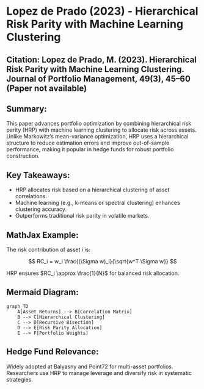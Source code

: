 # Lopez de Prado (2023) - Hierarchical Risk Parity with Machine Learning Clustering

## Citation: Lopez de Prado, M. (2023). Hierarchical Risk Parity with Machine Learning Clustering. Journal of Portfolio Management, 49(3), 45–60 (__Paper not available__)

## Summary:
This paper advances portfolio optimization by combining hierarchical risk parity (HRP) with machine learning clustering to allocate risk across assets. Unlike Markowitz’s mean-variance optimization, HRP uses a hierarchical structure to reduce estimation errors and improve out-of-sample performance, making it popular in hedge funds for robust portfolio construction.

## Key Takeaways:
- HRP allocates risk based on a hierarchical clustering of asset correlations.
- Machine learning (e.g., k-means or spectral clustering) enhances clustering accuracy.
- Outperforms traditional risk parity in volatile markets.

## MathJax Example:

The risk contribution of asset $i$ is:

$$
RC_i = w_i \frac{(\Sigma w)_i}{\sqrt{w^T \Sigma w}}
$$

HRP ensures $RC_i \approx \frac{1}{N}$ for balanced risk allocation.

## Mermaid Diagram:
```mermaid
graph TD
    A[Asset Returns] --> B[Correlation Matrix]
    B --> C[Hierarchical Clustering]
    C --> D[Recursive Bisection]
    D --> E[Risk Parity Allocation]
    E --> F[Portfolio Weights]
```

## Hedge Fund Relevance:
Widely adopted at Balyasny and Point72 for multi-asset portfolios. Researchers use HRP to manage leverage and diversify risk in systematic strategies.
